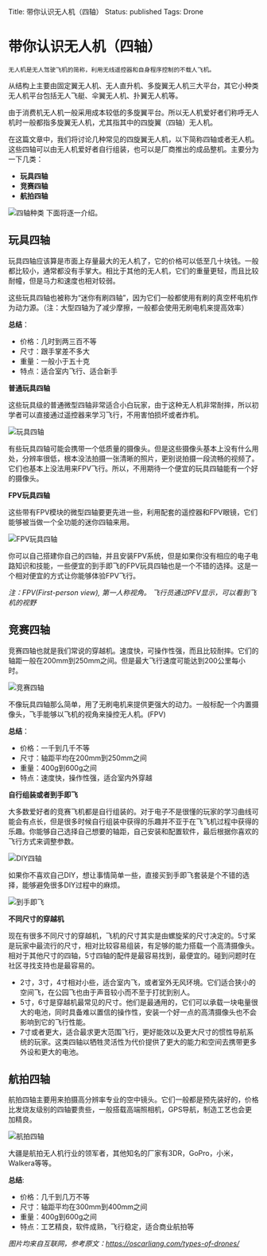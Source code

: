 Title: 带你认识无人机（四轴）
Status: published
Tags: Drone

# 带你认识无人机（四轴）

    无人机是无人驾驶飞机的简称，利用无线遥控器和自身程序控制的不载人飞机。


从结构上主要由固定翼无人机、无人直升机、多旋翼无人机三大平台，其它小种类无人机平台包括无人飞艇、伞翼无人机、扑翼无人机等。

由于消费机无人机一般采用成本较低的多旋翼平台。所以无人机爱好者们称呼无人机时一般都指多旋翼无人机，尤其指其中的四旋翼（四轴）无人机。

在这篇文章中，我们将讨论几种常见的四旋翼无人机，以下简称四轴或者无人机。这些四轴可以由无人机爱好者自行组装，也可以是厂商推出的成品整机。主要分为一下几类：

- **玩具四轴**
- **竞赛四轴**
- **航拍四轴**

![四轴种类]({filename}images/2018/09/01.jpg)
下面将逐一介绍。

## 玩具四轴

玩具四轴应该算是市面上存量最大的无人机了，它的价格可以低至几十块钱。一般都比较小，通常都没有手掌大。相比于其他的无人机，它们的重量更轻，而且比较耐幢，但是马力和速度也相对较弱。

这些玩具四轴也被称为“迷你有刷四轴”，因为它们一般都使用有刷的真空杯电机作为动力源。（注：大型四轴为了减少摩擦，一般都会使用无刷电机来提高效率）

**总结**：

- 价格：几时到两三百不等
- 尺寸：跟手掌差不多大
- 重量：一般小于五十克
- 特点：适合室内飞行、适合新手

**普通玩具四轴**

这些玩具级的普通微型四轴非常适合小白玩家，由于这种无人机非常耐摔，所以初学者可以直接通过遥控器来学习飞行，不用害怕损坏或者炸机。

![玩具四轴]({filename}images/2018/09/02.png)

有些玩具四轴可能会携带一个低质量的摄像头。但是这些摄像头基本上没有什么用处，分辨率很低，根本没法拍摄一张清晰的照片，更别说拍摄一段流畅的视频了。它们也基本上没法用来FPV飞行。所以，不用期待一个便宜的玩具四轴能有一个好的摄像头。

**FPV玩具四轴**

这些带有FPV模块的微型四轴要更先进一些，利用配套的遥控器和FPV眼镜，它们能够被当做一个全功能的迷你四轴来用。

![FPV玩具四轴]({filename}images/2018/09/03.png)

你可以自己搭建你自己的四轴，并且安装FPV系统，但是如果你没有相应的电子电路知识和技能，一些便宜的到手即飞的FPV玩具四轴也是一个不错的选择。这是一个相对便宜的方式让你能够体验FPV飞行。

*注：FPV(First-person view), 第一人称视角。 飞行员通过PFV显示，可以看到飞机的视野*

## 竞赛四轴

竞赛四轴也就是我们常说的穿越机。速度快，可操作性强，而且比较耐摔。它们的轴距一般在200mm到250mm之间。但是最大飞行速度可能达到200公里每小时。

![竞赛四轴]({filename}images/2018/09/04.png)

不像玩具四轴那么简单，用了无刷电机来提供更强大的动力。一般标配一个内置摄像头，飞手能够以飞机的视角来操控无人机。(FPV)

**总结**：

- 价格：一千到几千不等
- 尺寸：轴距平均在200mm到250mm之间
- 重量：400g到600g之间
- 特点：速度快，操作性强，适合室内外穿越

**自行组装或者到手即飞**

大多数爱好者的竞赛飞机都是自行组装的。对于电子不是很懂的玩家的学习曲线可能会有点长，但是很多时候自行组装中获得的乐趣并不亚于在飞飞机过程中获得的乐趣。你能够自己选择自己想要的轴距，自己安装和配置软件，最后根据你喜欢的飞行方式来调整参数。

![DIY四轴]({filename}images/2018/09/05.jpg)

如果你不喜欢自己DIY，想让事情简单一些，直接买到手即飞套装是个不错的选择，能够避免很多DIY过程中的麻烦。

![到手即飞]({filename}images/2018/09/06.png)

**不同尺寸的穿越机**

现在有很多不同尺寸的穿越机，飞机的尺寸其实是由螺旋桨的尺寸决定的。5寸桨是玩家中最流行的尺寸，相对比较容易组装，有足够的能力搭载一个高清摄像头。相对于其他尺寸的四轴，5寸四轴的配件是最容易找到，最便宜的。碰到问题时在社区寻找支持也是最容易的。 

- 2寸，3寸，4寸相对小些，适合室内飞，或者室外无风环境。它们适合狭小的空间飞，在公园飞也由于声音较小而不至于打扰到别人。
- 5寸，6寸是穿越机最常见的尺寸。他们是最通用的，它们可以承载一块电量很大的电池，同时具备难以置信的操作性，安装一个好一点的高清摄像头也不会影响到它的飞行性能。
- 7寸或者更大，适合最求更大范围飞行，更好能效以及更大尺寸的惯性导航系统的玩家。这类四轴以牺牲灵活性为代价提供了更大的能力和空间去携带更多外设和更大的电池。

## 航拍四轴

航拍四轴主要用来拍摄高分辨率专业的空中镜头。它们一般都是预先装好的，价格比发烧友级别的四轴要贵些，一般搭载高端照相机，GPS导航，制造工艺也会更加精良。

![航拍四轴]({filename}images/2018/09/07.png)

大疆是航拍无人机行业的领军者，其他知名的厂家有3DR，GoPro，小米，Walkera等等。

**总结**: 

- 价格：几千到几万不等
- 尺寸：轴距平均在300mm到400mm之间
- 重量：400g到600g之间
- 特点：工艺精良，软件成熟，飞行稳定，适合商业航拍等

*图片均来自互联网，参考原文：https://oscarliang.com/types-of-drones/*
